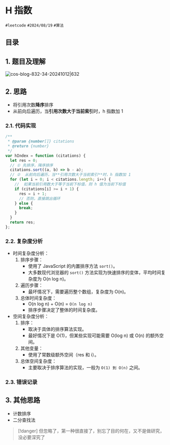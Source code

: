 
# H 指数


`#leetcode`   `#2024/08/19`  `#算法` 


## 目录
<!-- toc -->
 ## 1. 题目及理解 

![cos-blog-832-34-20241012|632](https://blog-1310531898.cos.ap-beijing.myqcloud.com/832-34-20241012/Pasted%20image%2020240819065111.png)

## 2. 思路

- 将引用次数**降序**排序
- 从前向后遍历，当**引用次数大于当前索引**时，h 指数加 1 

### 2.1. 代码实现

```javascript
/**
 * @param {number[]} citations
 * @return {number}
 */
var hIndex = function (citations) {
  let res = 0;
  // ① 先排序，降序排序
  citations.sort((a, b) => b - a);
  // ②  从前向后遍历，当**引用次数大于当前索引**时，h 指数加 1 
  for (let i = 0; i < citations.length; i++) {
    //  如果当前引用数大于等于当前下标值，则 h 值为当前下标值
    if (citations[i] >= i + 1) {
      res = i + 1;
      // 否则，直接跳出循环
    } else {
      break;
    }
  }
  return res;
};

```

### 2.2. 复杂度分析

- 时间复杂度分析：
	1. 排序步骤：
	    - 使用了 JavaScript 的内置排序方法 `sort()`。
	    - 大多数现代浏览器的 `sort()` 方法实现为快速排序的变体，平均时间复杂度为 O(n log n)。
	2. 遍历步骤：
	    - 最坏情况下，需要遍历整个数组，复杂度为 O(n)。
	3. 总体时间复杂度：
	    - O(n log n) + O(n) = `O(n log n)`
	    - 排序步骤决定了整体的时间复杂度。
- 空间复杂度分析：
    1. 排序：
        - 取决于具体的排序算法实现。
        - 最好情况下是 O(1)，但某些实现可能需要 O(log n) 或 O(n) 的额外空间。
    2. 其他变量：
        - 使用了常数级额外空间（res 和 i）。
    3. 总体空间复杂度：
        - 主要取决于排序算法的实现，一般为 `O(1) 到 O(n)` 之间。

### 2.3. 错误记录

## 3. 其他思路

- 计数排序
- 二分查找法

> [!danger]
> 但忽略了，第一种很直接了，别忘了目的何在，又不是做研究，没必要深究了

